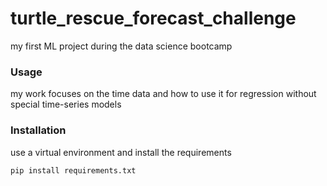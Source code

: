 # turtle_rescue_forecast_challenge
my first ML project during the data science bootcamp

### Usage
my work focuses on the time data and how to use it for regression without special time-series models

### Installation
use a virtual environment and install the requirements

```bash
pip install requirements.txt
```
